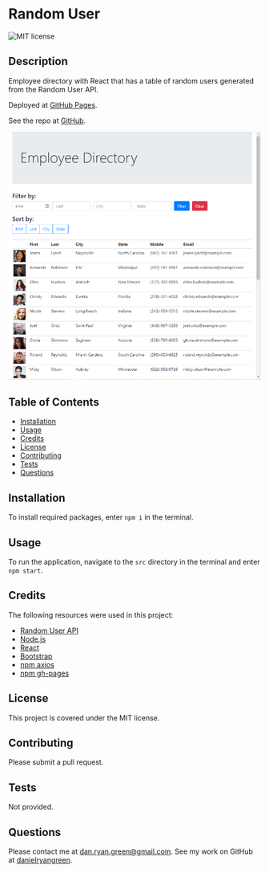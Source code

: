 # Random User
  ![MIT license](https://img.shields.io/badge/license-MIT-green)
  ## Description
  Employee directory with React that has a table of random users generated from the Random User API.

  Deployed at [GitHub Pages](https://danielryangreen.github.io/random-user/).

  See the repo at [GitHub](https://github.com/danielryangreen/random-user).

  ![sample webpage](assets/RandomUser.png)
  ## Table of Contents
  * [Installation](#installation)
  * [Usage](#usage)
  * [Credits](#credits)
  * [License](#license)
  * [Contributing](#contributing)
  * [Tests](#tests)
  * [Questions](#questions)
  ## Installation
  To install required packages, enter `npm i` in the terminal.
  ## Usage
  To run the application, navigate to the `src` directory in the terminal and enter `npm start`.
  ## Credits
  The following resources were used in this project:

  - [Random User API](https://randomuser.me/)
  - [Node.js](https://nodejs.org/en/)
  - [React](https://reactjs.org/)
  - [Bootstrap](https://getbootstrap.com/docs/4.6/getting-started/introduction/)
  - [npm axios](https://www.npmjs.com/package/axios)
  - [npm gh-pages](https://www.npmjs.com/package/gh-pages)
  ## License
  This project is covered under the MIT license.
  ## Contributing
  Please submit a pull request.
  ## Tests
  Not provided.
  ## Questions
  Please contact me at dan.ryan.green@gmail.com. See my work on GitHub at [danielryangreen](https://github.com/danielryangreen/).